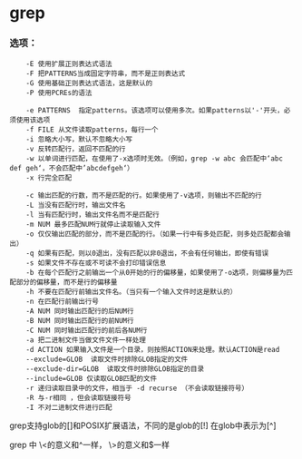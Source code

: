 # grep
### 选项：
        -E 使用扩展正则表达式语法
        -F 把PATTERNS当成固定字符串，而不是正则表达式
        -G 使用基础正则表达式语法，这是默认的
        -P 使用PCREs的语法
        
        -e PATTERNS  指定patterns。该选项可以使用多次。如果patterns以'-'开头，必须使用该选项
        -f FILE 从文件读取patterns，每行一个
        -i 忽略大小写，默认不忽略大小写
        -v 反转匹配行，返回不匹配的行
        -w 以单词进行匹配，在使用了-x选项时无效。（例如，grep -w abc 会匹配中‘abc def geh‘，不会匹配中’abcdefgeh‘）
        -x 行完全匹配

        -c 输出匹配的行数，而不是匹配的行。如果使用了-v选项，则输出不匹配的行
        -L 当没有匹配行时，输出文件名
        -l 当有匹配行时，输出文件名而不是匹配行
        -m NUM 最多匹配NUM行就停止读取输入文件 
        -o 仅仅输出匹配的部分，而不是匹配的行。（如果一行中有多处匹配，则多处匹配都会输出）
        -q 如果有匹配，则以0退出，没有匹配以非0退出，不会有任何输出，即使有错误
        -s 如果文件不存在或不可读不会打印错误信息
        -b 在每个匹配行之前输出一个从0开始的行的偏移量，如果使用了-o选项，则偏移量为匹配部分的偏移量，而不是行的偏移量
        -h 不要在匹配行前输出文件名。（当只有一个输入文件时这是默认的）
        -n 在匹配行前输出行号
        -A NUM 同时输出匹配行的后NUM行
        -B NUM 同时输出匹配行的前NUM行
        -C NUM 同时输出匹配行的前后各NUM行
        -a 把二进制文件当做文件文件一样处理
        -d ACTION 如果输入文件是一个目录，则按照ACTION来处理。默认ACTION是read
        --exclude=GLOB  读取文件时排除GLOB指定的文件
        --exclude-dir=GLOB  读取文件时排除GLOB指定的目录
        --include=GLOB 仅读取GLOB匹配的文件
        -r 递归读取目录中的文件，相当于 -d recurse （不会读取链接符号）
        -R 与-r相同 ，但会读取链接符号
        -I 不对二进制文件进行匹配

grep支持glob的[]和POSIX扩展语法，不同的是glob的[!] 在glob中表示为[^]

grep 中 \\<的意义和^一样， \\>的意义和$一样